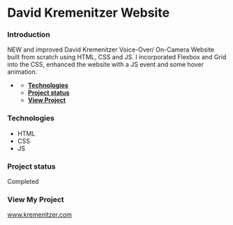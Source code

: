 # **David Kremenitzer Website**

### **Introduction**
NEW and improved David Kremenitzer Voice-Over/ On-Camera Website built from scratch using HTML, CSS and JS. I incorporated Flexbox and Grid into the CSS, enhanced the website with a JS event and some hover animation.
- [](#)

    - [**Technologies**](#technologies)
    - [**Project status**](#project-status)
    - [**View Project**](#other-information)

### **Technologies**

- HTML
- CSS
- JS


  
### **Project status**
Completed

### **View My Project**
www.kremenitzer.com

